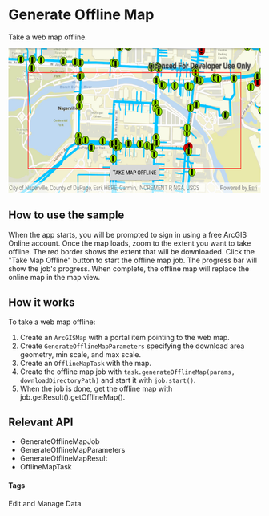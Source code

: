 # Generate Offline Map
Take a web map offline.

![Generate Offline Map App](generate-offline-map.png)

## How to use the sample
When the app starts, you will be prompted to sign in using a free ArcGIS Online account. Once the map loads, zoom to the extent you want to take offline. The red border shows the extent that will be downloaded. Click the "Take Map Offline" button to start the offline map job. The progress bar will show the job's progress. When complete, the offline map will replace the online map in the map view.

## How it works
To take a web map offline:

1. Create an `ArcGISMap` with a portal item pointing to the web map.
1. Create `GenerateOfflineMapParameters` specifying the download area geometry, min scale, and max scale.
1. Create an `OfflineMapTask` with the map.
1. Create the offline map job with `task.generateOfflineMap(params, downloadDirectoryPath)` and start it with `job.start()`.
1. When the job is done, get the offline map with job.getResult().getOfflineMap().

## Relevant API
* GenerateOfflineMapJob
* GenerateOfflineMapParameters
* GenerateOfflineMapResult
* OfflineMapTask

#### Tags
Edit and Manage Data